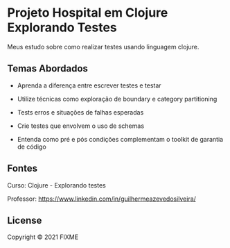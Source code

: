 # Projeto Hospital em Clojure Explorando Testes
Meus estudo sobre como realizar testes usando linguagem clojure.

## Temas Abordados
  * Aprenda a diferença entre escrever testes e testar

  * Utilize técnicas como exploração de boundary e category partitioning

  * Tests erros e situações de falhas esperadas

  * Crie testes que envolvem o uso de schemas

  * Entenda como pré e pós condições complementam o toolkit de garantia de código

## Fontes

Curso: Clojure - Explorando testes

Professor: https://www.linkedin.com/in/guilhermeazevedosilveira/

## License

Copyright © 2021 FIXME
